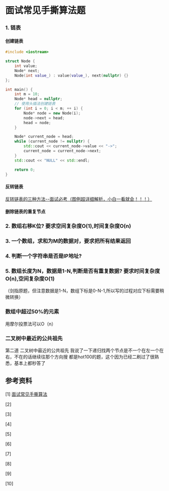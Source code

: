 # 面试常见手撕算法题



### 1. 链表

#### 创建链表

```cpp
#include <iostream>

struct Node {
    int value;
    Node* next;
    Node(int value_) : value(value_), next(nullptr) {}
};

int main() {
    int m = 10;
    Node* head = nullptr;
    // 使用头插法创建链表
    for (int i = 0; i < m; ++ i) {
        Node* node = new Node(i);
        node->next = head;
        head = node;
    }

    Node* current_node = head;
    while (current_node != nullptr) {
        std::cout << current_node->value << "->";
        current_node = current_node->next;
    }
    std::cout << "NULL" << std::endl;

    return 0;
}
```



#### 反转链表

[反转链表的三种方法--面试必考（图例超详细解析，小白一看就会！！！）](https://blog.csdn.net/weixin_45031801/article/details/139496847)



#### 删除链表的重复节点





### 2. 数组右移K位? 要求空间复杂度O(1),时间复杂度O(n)



### 3. 一个数组，求和为M的数据对，要求把所有结果返回



### 4. 判断一个字符串是否是IP地址?



### 5. 数组长度为N，数据是1-N,判断是否有重复数据? 要求时间复杂度O(n),空间复杂度O(1)

（剑指原题，但注意数据是1-N，数组下标是0-N-1,所以写的过程对应下标需要稍微转换）





### 数组中超过50%的元素

用摩尔投票法可以O（n）



### 二叉树中最近的公共祖先

第二道 二叉树中最近的公共祖先 我说了一下递归找两个节点是不一个在左一个在右，不在的话继续往那个方向搜
都是hot100的题，这个因为已经二刷过了很熟悉，基本上都秒答了





## 参考资料

[1] [面试常见手撕算法](http://www.csview.cn/algorithm-mandatory/handtearing.html)

[2] 

[3] 

[4] 

[5]

[6]

[7]

[8]

[9]

[10]

